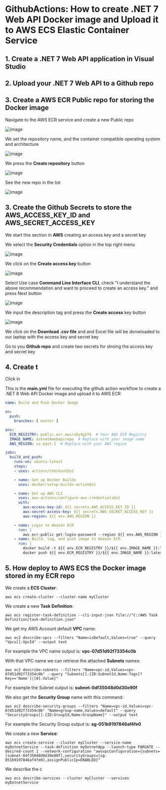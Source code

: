 # GithubActions: How to create .NET 7 Web API Docker image and Upload it to AWS ECS Elastic Container Service

## 1. Create a .NET 7 Web API application in Visual Studio


## 2. Upload your .NET 7 Web API to a Github repo 




## 3. Create a AWS ECR Public repo for storing the Docker image

Navigate to the AWS ECR service and create a new Public repo

![image](https://github.com/luiscoco/GithubActions_Create_DockerImage_Upload_to_AWS_ECR_dotNET7WebAPI/assets/32194879/3161dc5d-4c1e-4c96-ad2b-7c254a2214b9)

We set the repository name, and the container compatible operating system and architecture

![image](https://github.com/luiscoco/GithubActions_Create_DockerImage_Upload_to_AWS_ECR_dotNET7WebAPI/assets/32194879/e5aa8759-8a27-4deb-b8ae-dcbca4a7f40b)

We press the **Create repository** button

![image](https://github.com/luiscoco/GithubActions_Create_DockerImage_Upload_to_AWS_ECR_dotNET7WebAPI/assets/32194879/184c1aae-d741-43f4-91e6-69bf1b923ff7)

See the new repo in the list

![image](https://github.com/luiscoco/GithubActions_Create_DockerImage_Upload_to_AWS_ECR_dotNET7WebAPI/assets/32194879/387fdd4d-9c94-48cb-903c-3aaed49bcaef)
 
## 3. Create the Github Secrets to store the AWS_ACCESS_KEY_ID and AWS_SECRET_ACCESS_KEY

We start this section in **AWS** creating an access key and a secret key 

We select the **Security Credentials** option in the top right menu

![image](https://github.com/luiscoco/GithubActions_Create_DockerImage_Upload_to_AWS_ECR_dotNET7WebAPI/assets/32194879/f93c0820-4244-41d3-b7d0-cdb95b903fc9)

We click on the **Create access key** button

![image](https://github.com/luiscoco/GithubActions_Create_DockerImage_Upload_to_AWS_ECR_dotNET7WebAPI/assets/32194879/c9955848-528b-4026-83b9-be9a49bd028a)

Select Use case **Command Line Interface CLI**, check "I understand the above recommendation and want to proceed to create an access key." and press Next button

![image](https://github.com/luiscoco/GithubActions_Create_DockerImage_Upload_to_AWS_ECR_dotNET7WebAPI/assets/32194879/fdaf9936-2543-41c0-9fcc-1c7c73adcac6)

We input the description tag and press the **Create access** key button 

![image](https://github.com/luiscoco/GithubActions_Create_DockerImage_Upload_to_AWS_ECR_dotNET7WebAPI/assets/32194879/3c7a2777-ddc5-4726-a89d-1fb378e2eddf)

We click on the **Download .csv file** and and Excel file will be donwloaded to our laptop with the access key and secret key

Go to you **Github repo** and create two secrets for stroing the access key and secret key



## 4. Create t

Click in

This is the **main.yml** file for executing the github action workflow to create a .NET 8 Web API Docker image and upload it to AWS ECR 

```yaml
name: Build and Push Docker Image

on:
  push:
    branches: [ master ]

env:
  ECR_REGISTRY: public.ecr.aws/x6y4g2f4  # Your AWS ECR Registry
  IMAGE_NAME: dotnet8webapirepo  # Replace with your image name
  AWS_REGION: us-east-1  # Replace with your AWS region

jobs:
  build_and_push:
    runs-on: ubuntu-latest
    steps:
    - uses: actions/checkout@v2

    - name: Set up Docker Buildx
      uses: docker/setup-buildx-action@v1

    - name: Set up AWS CLI
      uses: aws-actions/configure-aws-credentials@v1
      with:
        aws-access-key-id: ${{ secrets.AWS_ACCESS_KEY_ID }}
        aws-secret-access-key: ${{ secrets.AWS_SECRET_ACCESS_KEY }}
        aws-region: ${{ env.AWS_REGION }}

    - name: Login to Amazon ECR
      run: |
        aws ecr-public get-login-password --region ${{ env.AWS_REGION }} | docker login --username AWS --password-stdin ${{ env.ECR_REGISTRY }}
    - name: Build, tag, and push image to Amazon ECR
      run: |
        docker build -t ${{ env.ECR_REGISTRY }}/${{ env.IMAGE_NAME }}:latest .
        docker push ${{ env.ECR_REGISTRY }}/${{ env.IMAGE_NAME }}:latest
```

## 5. How deploy to AWS ECS the Docker image stored in my ECR repo 

We create a **ECS Cluster**:

```
aws ecs create-cluster --cluster-name myCluster
```

We create a new **Task Definition**:

```
aws ecs register-task-definition --cli-input-json file://"C:/AWS Task Definition/task-definition.json"
```

We get my AWS Account default **VPC** name:

```
aws ec2 describe-vpcs --filters "Name=isDefault,Values=true" --query "Vpcs[].VpcId" --output text
```

For example the VPC name output is: **vpc-07d51d92f73354c0b**

With that VPC name we can retrieve the attached **Subnets** names:

```
aws ec2 describe-subnets --filters "Name=vpc-id,Values=vpc-07d51d92f73354c0b" --query "Subnets[].{ID:SubnetId,Name:Tags[?Key=='Name']|[0].Value}"
```

For example the Subnet output is: **subnet-0df35048d0d30e90f**

We also get the **Security Group** name with this command:

```
aws ec2 describe-security-groups --filters "Name=vpc-id,Values=vpc-07d51d92f73354c0b" "Name=group-name,Values=default" --query "SecurityGroups[].{ID:GroupId,Name:GroupName}" --output text
```

For example the Security Group output is: **sg-051b9197846af4fe0**

We create a new **Service**:

```
aws ecs create-service --cluster myCluster --service-name myDotnetService --task-definition myDotnetApp --launch-type FARGATE --desired-count 1 --network-configuration "awsvpcConfiguration={subnets=[subnet-0df35048d0d30e90f],securityGroups=[sg-051b9197846af4fe0],assignPublicIp=ENABLED}"
```

We describe the c

```
aws ecs describe-services --cluster myCluster --services myDotnetService
```
